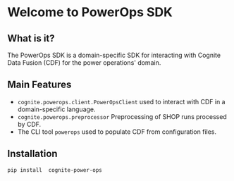 # Welcome to PowerOps SDK

## What is it?
The PowerOps SDK is a domain-specific SDK for interacting with Cognite Data Fusion (CDF) for the power operations' domain.

## Main Features

* `cognite.powerops.client.PowerOpsClient` used to interact with CDF in a domain-specific language.
* `cognite.powerops.preprocessor` Preprocessing of SHOP runs processed by CDF.
* The CLI tool `powerops` used to populate CDF from configuration files.

## Installation

```bash
pip install  cognite-power-ops
```
